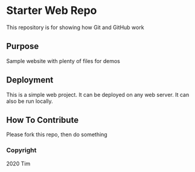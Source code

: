 # Starter Web Repo

This repository is for showing how Git and GitHub work

## Purpose

Sample website with plenty of files for demos

## Deployment

This is a simple web project.  It can be deployed on any web server.  It can also be run locally.

## How To Contribute

Please fork this repo, then do something

### Copyright

2020 Tim